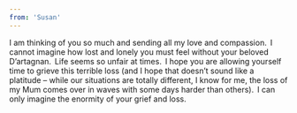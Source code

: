 ```yaml
---
from: 'Susan'
---
```


I am thinking of you so much and sending all my love and compassion.  I cannot imagine how lost and lonely you must feel without your beloved D’artagnan.  Life seems so unfair at times.  I hope you are allowing yourself time to grieve this terrible loss (and I hope that doesn’t sound like a platitude – while our situations are totally different, I know for me, the loss of my Mum comes over in waves with some days harder than others).  I can only imagine the enormity of your grief and loss. 